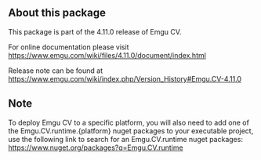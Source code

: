 ## About this package

This package is part of the 4.11.0 release of Emgu CV. 

For online documentation please visit
<https://www.emgu.com/wiki/files/4.11.0/document/index.html>

Release note can be found at
<https://www.emgu.com/wiki/index.php/Version_History#Emgu.CV-4.11.0>

## Note

To deploy Emgu CV to a specific platform, you will also need to add one of the Emgu.CV.runtime.{platform} nuget packages to your executable project, use the following link to search for an Emgu.CV.runtime nuget packages:
<https://www.nuget.org/packages?q=Emgu.CV.runtime>
